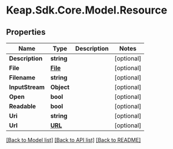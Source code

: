# Keap.Sdk.Core.Model.Resource

## Properties

Name | Type | Description | Notes
------------ | ------------- | ------------- | -------------
**Description** | **string** |  | [optional] 
**File** | [**File**](File.md) |  | [optional] 
**Filename** | **string** |  | [optional] 
**InputStream** | **Object** |  | [optional] 
**Open** | **bool** |  | [optional] 
**Readable** | **bool** |  | [optional] 
**Uri** | **string** |  | [optional] 
**Url** | [**URL**](URL.md) |  | [optional] 

[[Back to Model list]](../README.md#documentation-for-models) [[Back to API list]](../README.md#documentation-for-api-endpoints) [[Back to README]](../README.md)

